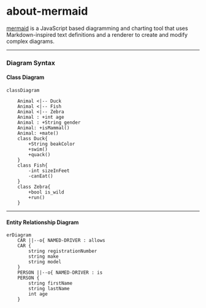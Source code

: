# about-mermaid
[mermaid](https://mermaid.js.org/intro/) is a JavaScript based diagramming and charting tool that uses Markdown-inspired text definitions and a renderer to create and modify complex diagrams. 

---

### Diagram Syntax
#### Class Diagram
```mermaid
classDiagram
   
    Animal <|-- Duck
    Animal <|-- Fish
    Animal <|-- Zebra
    Animal : +int age
    Animal : +String gender
    Animal: +isMammal()
    Animal: +mate()
    class Duck{
        +String beakColor
        +swim()
        +quack()
    }
    class Fish{
        -int sizeInFeet
        -canEat()
    }
    class Zebra{
        +bool is_wild
        +run()
    }
```
---
#### Entity Relationship Diagram
```mermaid
erDiagram
    CAR ||--o{ NAMED-DRIVER : allows
    CAR {
        string registrationNumber
        string make
        string model
    }
    PERSON ||--o{ NAMED-DRIVER : is
    PERSON {
        string firstName
        string lastName
        int age
    }

```

